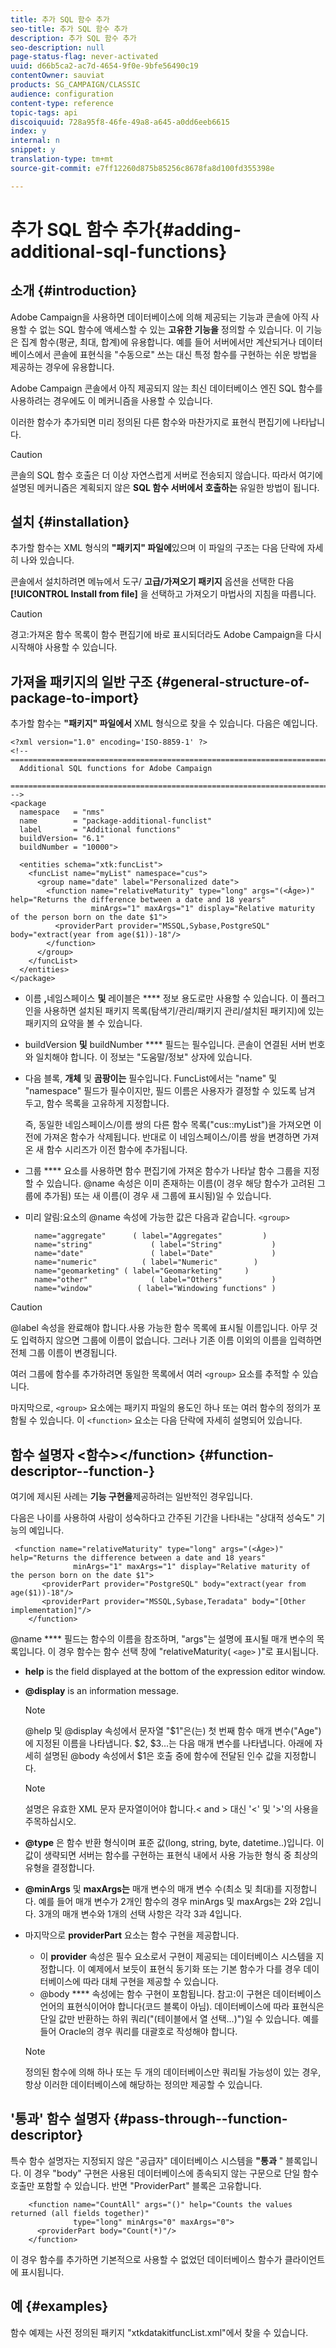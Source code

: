 ```yaml
---
title: 추가 SQL 함수 추가
seo-title: 추가 SQL 함수 추가
description: 추가 SQL 함수 추가
seo-description: null
page-status-flag: never-activated
uuid: d66b5ca2-ac7d-4654-9f0e-9bfe56490c19
contentOwner: sauviat
products: SG_CAMPAIGN/CLASSIC
audience: configuration
content-type: reference
topic-tags: api
discoiquuid: 728a95f8-46fe-49a8-a645-a0dd6eeb6615
index: y
internal: n
snippet: y
translation-type: tm+mt
source-git-commit: e7ff12260d875b85256c8678fa8d100fd355398e

---
```



# 추가 SQL 함수 추가{#adding-additional-sql-functions}

## 소개 {#introduction}

Adobe Campaign을 사용하면 데이터베이스에 의해 제공되는 기능과 콘솔에 아직 사용할 수 없는 SQL 함수에 액세스할 수 있는 **고유한 기능을** 정의할 수 있습니다. 이 기능은 집계 함수(평균, 최대, 합계)에 유용합니다. 예를 들어 서버에서만 계산되거나 데이터베이스에서 콘솔에 표현식을 &quot;수동으로&quot; 쓰는 대신 특정 함수를 구현하는 쉬운 방법을 제공하는 경우에 유용합니다.

Adobe Campaign 콘솔에서 아직 제공되지 않는 최신 데이터베이스 엔진 SQL 함수를 사용하려는 경우에도 이 메커니즘을 사용할 수 있습니다.

이러한 함수가 추가되면 미리 정의된 다른 함수와 마찬가지로 표현식 편집기에 나타납니다.

>[!CAUTION]
>
>콘솔의 SQL 함수 호출은 더 이상 자연스럽게 서버로 전송되지 않습니다. 따라서 여기에 설명된 메커니즘은 계획되지 않은 **SQL 함수 서버에서 호출하는** 유일한 방법이 됩니다.

## 설치 {#installation}

추가할 함수는 XML 형식의 **&quot;패키지&quot; 파일에**&#x200B;있으며 이 파일의 구조는 다음 단락에 자세히 나와 있습니다.

콘솔에서 설치하려면 메뉴에서 도구/ **고급/가져오기 패키지** 옵션을 선택한 다음 **[!UICONTROL Install from file]** 을 선택하고 가져오기 마법사의 지침을 따릅니다.

>[!CAUTION]
>
>경고:가져온 함수 목록이 함수 편집기에 바로 표시되더라도 Adobe Campaign을 다시 시작해야 사용할 수 있습니다.

## 가져올 패키지의 일반 구조 {#general-structure-of-package-to-import}

추가할 함수는 **&quot;패키지&quot; 파일에서** XML 형식으로 찾을 수 있습니다. 다음은 예입니다.

```
<?xml version="1.0" encoding='ISO-8859-1' ?>
<!-- ===========================================================================
  Additional SQL functions for Adobe Campaign
  ========================================================================== -->
<package
  namespace   = "nms"
  name        = "package-additional-funclist"
  label       = "Additional functions"
  buildVersion= "6.1"
  buildNumber = "10000">

  <entities schema="xtk:funcList">
    <funcList name="myList" namespace="cus">
      <group name="date" label="Personalized date">
        <function name="relativeMaturity" type="long" args="(<Âge>)" help="Returns the difference between a date and 18 years"
                  minArgs="1" maxArgs="1" display="Relative maturity of the person born on the date $1">
          <providerPart provider="MSSQL,Sybase,PostgreSQL" body="extract(year from age($1))-18"/>
        </function>
      </group>
    </funcList>
  </entities>
</package>
```

* 이름 **,**&#x200B;네임스페이스 **및** 레이블은 **** 정보 용도로만 사용할 수 있습니다. 이 플러그인을 사용하면 설치된 패키지 목록(탐색기/관리/패키지 관리/설치된 패키지)에 있는 패키지의 요약을 볼 수 있습니다.
* buildVersion **및** buildNumber **** 필드는 필수입니다. 콘솔이 연결된 서버 번호와 일치해야 합니다. 이 정보는 &quot;도움말/정보&quot; 상자에 있습니다.
* 다음 블록, **개체** 및 **곰팡이는** 필수입니다. FuncList에서는 &quot;name&quot; 및 &quot;namespace&quot; 필드가 필수이지만, 필드 이름은 사용자가 결정할 수 있도록 남겨 두고, 함수 목록을 고유하게 지정합니다.

   즉, 동일한 네임스페이스/이름 쌍의 다른 함수 목록(&quot;cus::myList&quot;)을 가져오면 이전에 가져온 함수가 삭제됩니다. 반대로 이 네임스페이스/이름 쌍을 변경하면 가져온 새 함수 시리즈가 이전 함수에 추가됩니다.

* 그룹 **** 요소를 사용하면 함수 편집기에 가져온 함수가 나타날 함수 그룹을 지정할 수 있습니다. @name 속성은 이미 존재하는 이름(이 경우 해당 함수가 고려된 그룹에 추가됨) 또는 새 이름(이 경우 새 그룹에 표시됨)일 수 있습니다.
* 미리 알림:요소의 @name 속성에 가능한 값은 다음과 같습니다. `<group>`

   ```
     name="aggregate"      ( label="Aggregates"         )
     name="string"             ( label="String"           )
     name="date"               ( label="Date"             )
     name="numeric"          ( label="Numeric"        )
     name="geomarketing" ( label="Geomarketing"     )
     name="other"              ( label="Others"           )
     name="window"          ( label="Windowing functions" )
   ```

>[!CAUTION]
>
>@label 속성을 완료해야 합니다.사용 가능한 함수 목록에 표시될 이름입니다. 아무 것도 입력하지 않으면 그룹에 이름이 없습니다. 그러나 기존 이름 이외의 이름을 입력하면 전체 그룹 이름이 변경됩니다.

여러 그룹에 함수를 추가하려면 동일한 목록에서 여러 `<group>` 요소를 추적할 수 있습니다.

마지막으로, `<group>` 요소에는 패키지 파일의 용도인 하나 또는 여러 함수의 정의가 포함될 수 있습니다. 이 `<function>` 요소는 다음 단락에 자세히 설명되어 있습니다.

## 함수 설명자 &lt;함수>&lt;/function> {#function-descriptor--function-}

여기에 제시된 사례는 **기능 구현을**&#x200B;제공하려는 일반적인 경우입니다.

다음은 나이를 사용하여 사람이 성숙하다고 간주된 기간을 나타내는 &quot;상대적 성숙도&quot; 기능의 예입니다.

```
 <function name="relativeMaturity" type="long" args="(<Âge>)" help="Returns the difference between a date and 18 years"
              minArgs="1" maxArgs="1" display="Relative maturity of the person born on the date $1">
       <providerPart provider="PostgreSQL" body="extract(year from age($1))-18"/>
       <providerPart provider="MSSQL,Sybase,Teradata" body="[Other implementation]"/>
    </function>
```

@name **** 필드는 함수의 이름을 참조하며, &quot;args&quot;는 설명에 표시될 매개 변수의 목록입니다. 이 경우 함수는 함수 선택 창에 &quot;relativeMaturity( `<age>` )&quot;로 표시됩니다.

* **help** is the field displayed at the bottom of the expression editor window.
* **@display** is an information message.

   >[!NOTE]
   >
   >@help 및 @display 속성에서 문자열 &quot;$1&quot;은(는) 첫 번째 함수 매개 변수(&quot;Age&quot;)에 지정된 이름을 나타냅니다. $2, $3...는 다음 매개 변수를 나타냅니다. 아래에 자세히 설명된 @body 속성에서 $1은 호출 중에 함수에 전달된 인수 값을 지정합니다.

   >[!NOTE]
   >
   >설명은 유효한 XML 문자 문자열이어야 합니다.&lt; and > 대신 &#39;&lt;&#39; 및 &#39;>&#39;의 사용을 주목하십시오.

* **@type** 은 함수 반환 형식이며 표준 값(long, string, byte, datetime..)입니다. 이 값이 생략되면 서버는 함수를 구현하는 표현식 내에서 사용 가능한 형식 중 최상의 유형을 결정합니다.
* **@minArgs** 및 **maxArgs는** 매개 변수의 매개 변수 수(최소 및 최대)를 지정합니다. 예를 들어 매개 변수가 2개인 함수의 경우 minArgs 및 maxArgs는 2와 2입니다. 3개의 매개 변수와 1개의 선택 사항은 각각 3과 4입니다.
* 마지막으로 **providerPart** 요소는 함수 구현을 제공합니다.

   * 이 **provider** 속성은 필수 요소로서 구현이 제공되는 데이터베이스 시스템을 지정합니다. 이 예제에서 보듯이 표현식 동기화 또는 기본 함수가 다를 경우 데이터베이스에 따라 대체 구현을 제공할 수 있습니다.
   * @body **** 속성에는 함수 구현이 포함됩니다. 참고:이 구현은 데이터베이스 언어의 표현식이어야 합니다(코드 블록이 아님). 데이터베이스에 따라 표현식은 단일 값만 반환하는 하위 쿼리(&quot;(테이블에서 열 선택...)&quot;)일 수 있습니다. 예를 들어 Oracle의 경우 쿼리를 대괄호로 작성해야 합니다.
   >[!NOTE]
   >
   >정의된 함수에 의해 하나 또는 두 개의 데이터베이스만 쿼리될 가능성이 있는 경우, 항상 이러한 데이터베이스에 해당하는 정의만 제공할 수 있습니다.

## &#39;통과&#39; 함수 설명자 {#pass-through--function-descriptor}

특수 함수 설명자는 지정되지 않은 &quot;공급자&quot; 데이터베이스 시스템을 **&quot;통과** &quot; 블록입니다. 이 경우 &quot;body&quot; 구현은 사용된 데이터베이스에 종속되지 않는 구문으로 단일 함수 호출만 포함할 수 있습니다. 반면 &quot;ProviderPart&quot; 블록은 고유합니다.

```
    <function name="CountAll" args="()" help="Counts the values returned (all fields together)"
              type="long" minArgs="0" maxArgs="0">
      <providerPart body="Count(*)"/>
    </function>
```

이 경우 함수를 추가하면 기본적으로 사용할 수 없었던 데이터베이스 함수가 클라이언트에 표시됩니다.

## 예 {#examples}

함수 예제는 사전 정의된 패키지 &quot;xtkdatakitfuncList.xml&quot;에서 찾을 수 있습니다.
